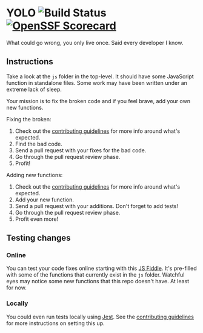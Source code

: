 # YOLO ![Build Status](https://github.com/dgrule/yolo/actions/workflows/jest.yml/badge.svg) [![OpenSSF Scorecard](https://api.securityscorecards.dev/projects/github.com/dgrule/yolo/badge)](https://securityscorecards.dev/viewer/?uri=github.com/dgrule/yolo)


What could go wrong, you only live once. Said every developer I know.

## Instructions

Take a look at the `js` folder in the top-level. It should have some JavaScript function in standalone files. Some work may have been written under an extreme lack of sleep.

Your mission is to fix the broken code and if you feel brave, add your own new functions.

Fixing the broken:

1. Check out the [contributing guidelines](CONTRIBUTING.md) for more info around what's expected.
1. Find the bad code.
1. Send a pull request with your fixes for the bad code.
1. Go through the pull request review phase.
1. Profit!

Adding new functions:

1. Check out the [contributing guidelines](CONTRIBUTING.md) for more info around what's expected.
1. Add your new function.
1. Send a pull request with your additions. Don't forget to add tests!
1. Go through the pull request review phase.
1. Profit even more!

## Testing changes

### Online

You can test your code fixes online starting with this [JS Fiddle](https://jsfiddle.net/caabernathy/822ur38d/). It's pre-filled with some of the functions that currently exist in the `js` folder. Watchful eyes may notice some new functions that this repo doesn't have. At least for now.

### Locally

You could even run tests locally using [Jest](https://jestjs.io/). See the [contributing guidelines](../CONTRIBUTING.md) for more instructions on setting this up.
